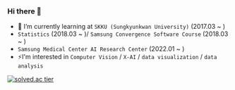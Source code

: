 ### Hi there 👋


- 🌱 I’m currently learning at ```SKKU (Sungkyunkwan University)``` (2017.03 ~ ) 
- ```Statistics``` (2018.03 ~ )/ ```Samsung Convergence Software Course``` (2018.03 ~ )
- ```Samsung Medical Center AI Research Center``` (2022.01 ~ )
- ⚡I'm interested in ```Computer Vision``` / ```X-AI``` / ```data visualization``` / ```data analysis``` 
<!--
**victolee0/victolee0** is a ✨ _special_ ✨ repository because its `README.md` (this file) appears on your GitHub profile.

Here are some ideas to get you started:

- 🔭 I’m currently working on ...
- 🌱 I’m currently learning ...
- 👯 I’m looking to collaborate on ...
- 🤔 I’m looking for help with ...
- 💬 Ask me about ...
- 📫 How to reach me: ...
- 😄 Pronouns: ...
- ⚡ Fun fact: ...
-->

[![solved.ac tier](http://mazassumnida.wtf/api/generate_badge?boj=vbnmzx1)](https://solved.ac/vbnmzx1)
